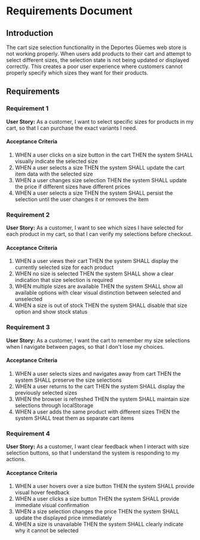 # Requirements Document

## Introduction

The cart size selection functionality in the Deportes Güemes web store is not working properly. When users add products to their cart and attempt to select different sizes, the selection state is not being updated or displayed correctly. This creates a poor user experience where customers cannot properly specify which sizes they want for their products.

## Requirements

### Requirement 1

**User Story:** As a customer, I want to select specific sizes for products in my cart, so that I can purchase the exact variants I need.

#### Acceptance Criteria

1. WHEN a user clicks on a size button in the cart THEN the system SHALL visually indicate the selected size
2. WHEN a user selects a size THEN the system SHALL update the cart item data with the selected size
3. WHEN a user changes size selection THEN the system SHALL update the price if different sizes have different prices
4. WHEN a user selects a size THEN the system SHALL persist the selection until the user changes it or removes the item

### Requirement 2

**User Story:** As a customer, I want to see which sizes I have selected for each product in my cart, so that I can verify my selections before checkout.

#### Acceptance Criteria

1. WHEN a user views their cart THEN the system SHALL display the currently selected size for each product
2. WHEN no size is selected THEN the system SHALL show a clear indication that size selection is required
3. WHEN multiple sizes are available THEN the system SHALL show all available options with clear visual distinction between selected and unselected
4. WHEN a size is out of stock THEN the system SHALL disable that size option and show stock status

### Requirement 3

**User Story:** As a customer, I want the cart to remember my size selections when I navigate between pages, so that I don't lose my choices.

#### Acceptance Criteria

1. WHEN a user selects sizes and navigates away from cart THEN the system SHALL preserve the size selections
2. WHEN a user returns to the cart THEN the system SHALL display the previously selected sizes
3. WHEN the browser is refreshed THEN the system SHALL maintain size selections through localStorage
4. WHEN a user adds the same product with different sizes THEN the system SHALL treat them as separate cart items

### Requirement 4

**User Story:** As a customer, I want clear feedback when I interact with size selection buttons, so that I understand the system is responding to my actions.

#### Acceptance Criteria

1. WHEN a user hovers over a size button THEN the system SHALL provide visual hover feedback
2. WHEN a user clicks a size button THEN the system SHALL provide immediate visual confirmation
3. WHEN a size selection changes the price THEN the system SHALL update the displayed price immediately
4. WHEN a size is unavailable THEN the system SHALL clearly indicate why it cannot be selected